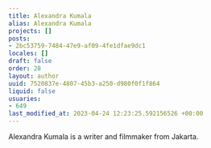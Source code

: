 ```yaml
---
title: Alexandra Kumala
alias: Alexandra Kumala
projects: []
posts: 
- 2bc53759-7484-47e9-af09-4fe1dfae9dc1
locales: []
draft: false
order: 28
layout: author
uuid: 7520837e-4807-45b3-a250-d980f0f1f864
liquid: false
usuaries:
- 649
last_modified_at: 2023-04-24 12:23:25.592156526 +00:00
---
```


<p style="text-align:start">Alexandra Kumala is a writer and filmmaker from Jakarta.</p>